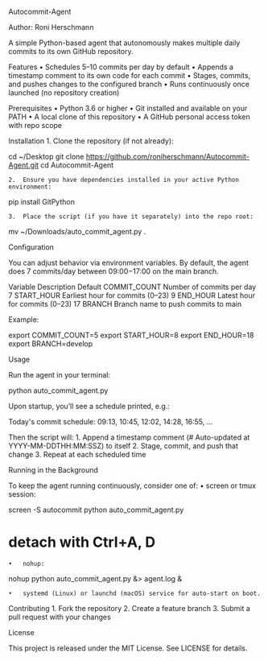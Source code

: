 Autocommit-Agent

Author: Roni Herschmann

A simple Python-based agent that autonomously makes multiple daily commits to its own GitHub repository.

Features
	•	Schedules 5–10 commits per day by default
	•	Appends a timestamp comment to its own code for each commit
	•	Stages, commits, and pushes changes to the configured branch
	•	Runs continuously once launched (no repository creation)

Prerequisites
	•	Python 3.6 or higher
	•	Git installed and available on your PATH
	•	A local clone of this repository
	•	A GitHub personal access token with repo scope

Installation
	1.	Clone the repository (if not already):

cd ~/Desktop
git clone https://github.com/roniherschmann/Autocommit-Agent.git
cd Autocommit-Agent


	2.	Ensure you have dependencies installed in your active Python environment:

pip install GitPython


	3.	Place the script (if you have it separately) into the repo root:

mv ~/Downloads/auto_commit_agent.py .



Configuration

You can adjust behavior via environment variables. By default, the agent does 7 commits/day between 09:00 – 17:00 on the main branch.

Variable	Description	Default
COMMIT_COUNT	Number of commits per day	7
START_HOUR	Earliest hour for commits (0–23)	9
END_HOUR	Latest hour for commits (0–23)	17
BRANCH	Branch name to push commits to	main

Example:

export COMMIT_COUNT=5
export START_HOUR=8
export END_HOUR=18
export BRANCH=develop

Usage

Run the agent in your terminal:

python auto_commit_agent.py

Upon startup, you’ll see a schedule printed, e.g.:

Today's commit schedule: 09:13, 10:45, 12:02, 14:28, 16:55, ...

Then the script will:
	1.	Append a timestamp comment (# Auto-updated at YYYY-MM-DDTHH:MM:SSZ) to itself
	2.	Stage, commit, and push that change
	3.	Repeat at each scheduled time

Running in the Background

To keep the agent running continuously, consider one of:
	•	screen or tmux session:

screen -S autocommit
python auto_commit_agent.py
# detach with Ctrl+A, D


	•	nohup:

nohup python auto_commit_agent.py &> agent.log &


	•	systemd (Linux) or launchd (macOS) service for auto-start on boot.

Contributing
	1.	Fork the repository
	2.	Create a feature branch
	3.	Submit a pull request with your changes

License

This project is released under the MIT License. See LICENSE for details.
